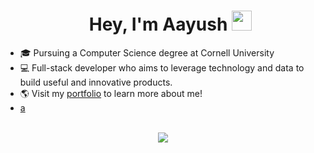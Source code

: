 <div id="user-content-toc">
  <ul align="center">
    <summary><h1 align="center">Hey, I'm Aayush <img src="https://media.giphy.com/media/hvRJCLFzcasrR4ia7z/giphy.gif" width="32"></h1></summary>
  </ul>
</div>

- 🎓 Pursuing a Computer Science degree at Cornell University
- 💻 Full-stack developer who aims to leverage technology and data to build useful and innovative products.
- 🌎 Visit my [portfolio](https://aayush-agnihotri.me) to learn more about me!
- <a href="https://aayush-agnihotri.me" target="_blank">a</a>

<br>

<div align="center">
  <img src="https://skillicons.dev/icons?i=java,javascript,typescript,python,c,cpp,ocaml,html,css,nextjs,react,express,nodejs,flask,django,pytorch,aws,azure,gcp,docker,kubernetes,postgres,mongodb,graphql,git,postman,vscode,github&perline=14" />
</div>
